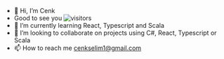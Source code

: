 - 👋 Hi, I’m Cenk
- Good to see you ![visitors](https://visitor-badge.glitch.me/badge?page_id=page.id)
- 🌱 I’m currently learning React, Typescript and Scala
- 💞️ I’m looking to collaborate on projects using C#, React, Typescript or Scala
- 📫 How to reach me cenkselim1@gmail.com


